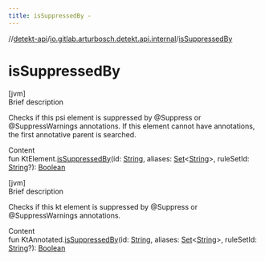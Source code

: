 ```yaml
---
title: isSuppressedBy -
---
```

//[detekt-api](../index.md)/[io.gitlab.arturbosch.detekt.api.internal](index.md)/[isSuppressedBy](is-suppressed-by.md)



# isSuppressedBy  
[jvm]  
Brief description  


Checks if this psi element is suppressed by @Suppress or @SuppressWarnings annotations. If this element cannot have annotations, the first annotative parent is searched.

  
Content  
fun KtElement.[isSuppressedBy](is-suppressed-by.md)(id: [String](https://kotlinlang.org/api/latest/jvm/stdlib/kotlin/-string/index.html), aliases: [Set](https://kotlinlang.org/api/latest/jvm/stdlib/kotlin.collections/-set/index.html)<[String](https://kotlinlang.org/api/latest/jvm/stdlib/kotlin/-string/index.html)>, ruleSetId: [String](https://kotlinlang.org/api/latest/jvm/stdlib/kotlin/-string/index.html)?): [Boolean](https://kotlinlang.org/api/latest/jvm/stdlib/kotlin/-boolean/index.html)  


[jvm]  
Brief description  


Checks if this kt element is suppressed by @Suppress or @SuppressWarnings annotations.

  
Content  
fun KtAnnotated.[isSuppressedBy](is-suppressed-by.md)(id: [String](https://kotlinlang.org/api/latest/jvm/stdlib/kotlin/-string/index.html), aliases: [Set](https://kotlinlang.org/api/latest/jvm/stdlib/kotlin.collections/-set/index.html)<[String](https://kotlinlang.org/api/latest/jvm/stdlib/kotlin/-string/index.html)>, ruleSetId: [String](https://kotlinlang.org/api/latest/jvm/stdlib/kotlin/-string/index.html)?): [Boolean](https://kotlinlang.org/api/latest/jvm/stdlib/kotlin/-boolean/index.html)  



